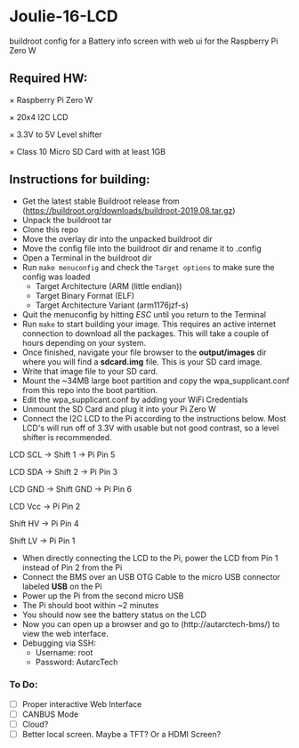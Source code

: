 # Joulie-16-LCD
buildroot config for a Battery info screen with web ui for the Raspberry Pi Zero W

## Required HW:

× Raspberry Pi Zero W

× 20x4 I2C LCD

× 3.3V to 5V Level shifter

× Class 10 Micro SD Card with at least 1GB


## Instructions for building:

* Get the latest stable Buildroot release from (https://buildroot.org/downloads/buildroot-2019.08.tar.gz)
* Unpack the buildroot tar
* Clone this repo
* Move the overlay dir into the unpacked buildroot dir
* Move the config file into the buildroot dir and rename it to .config
* Open a Terminal in the buildroot dir
* Run `make menuconfig` and check the `Target options` to make sure the config was loaded
  - Target Architecture (ARM (little endian))
  - Target Binary Format (ELF)
  - Target Architecture Variant (arm1176jzf-s)
* Quit the menuconfig by hitting *ESC* until you return to the Terminal
* Run `make` to start building your image. This requires an active internet connection to download all the packages. This will take a couple of hours depending on your system.
* Once finished, navigate your file browser to the **output/images** dir where you will find a **sdcard.img** file. This is your SD card image.
* Write that image file to your SD card.
* Mount the ~34MB large boot partition and copy the wpa_supplicant.conf from this repo into the boot partition.
* Edit the wpa_supplicant.conf by adding your WiFi Credentials
* Unmount the SD Card and plug it into your Pi Zero W
* Connect the I2C LCD to the Pi according to the instructions below. Most LCD's will run off of 3.3V with usable but not good contrast, so a level shifter is recommended.

LCD SCL → Shift 1 → Pi Pin 5

LCD SDA → Shift 2 → Pi Pin 3

LCD GND → Shift GND → Pi Pin 6

LCD Vcc → Pi Pin 2

Shift HV → Pi Pin 4

Shift LV → Pi Pin 1

* When directly connecting the LCD to the Pi, power the LCD from Pin 1 instead of Pin 2 from the Pi
* Connect the BMS over an USB OTG Cable to the micro USB connector labeled **USB** on the Pi
* Power up the Pi from the second micro USB
* The Pi should boot within ~2 minutes
* You should now see the battery status on the LCD
* Now you can open up a browser and go to (http://autarctech-bms/) to view the web interface.
* Debugging via SSH:
  - Username: root
  - Password: AutarcTech

### To Do:
- [ ] Proper interactive Web Interface
- [ ] CANBUS Mode
- [ ] Cloud?
- [ ] Better local screen. Maybe a TFT? Or a HDMI Screen?
